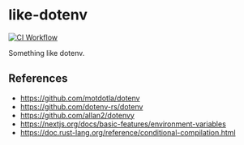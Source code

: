 # like-dotenv

[![CI Workflow](https://github.com/azujuuuuuun/like-dotenv/actions/workflows/ci.yml/badge.svg)](https://github.com/azujuuuuuun/like-dotenv/actions/workflows/ci.yml)

Something like dotenv.

## References

- https://github.com/motdotla/dotenv
- https://github.com/dotenv-rs/dotenv
- https://github.com/allan2/dotenvy
- https://nextjs.org/docs/basic-features/environment-variables
- https://doc.rust-lang.org/reference/conditional-compilation.html
